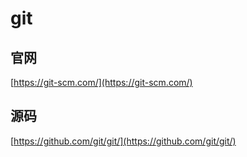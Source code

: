 # git

## 官网
[https://git-scm.com/](https://git-scm.com/)

## 源码
[https://github.com/git/git/](https://github.com/git/git/)